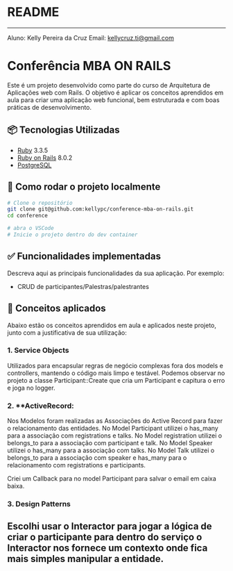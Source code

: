 # README

----------------------------------------
Aluno: Kelly Pereira da Cruz
Email: kellycruz.ti@gmail.com

# Conferência MBA ON RAILS

Este é um projeto desenvolvido como parte do curso de Arquitetura de Aplicações web com Rails. O objetivo é aplicar os conceitos aprendidos em aula para criar uma aplicação web funcional, bem estruturada e com boas práticas de desenvolvimento.

## 📦 Tecnologias Utilizadas

- [Ruby](https://www.ruby-lang.org/pt/) 3.3.5
- [Ruby on Rails](https://rubyonrails.org/) 8.0.2
- [PostgreSQL](https://www.postgresql.org/)

## 🚀 Como rodar o projeto localmente

```bash
# Clone o repositório
git clone git@github.com:kellypc/conference-mba-on-rails.git
cd conference

# abra o VSCode
# Inicie o projeto dentro do dev container
```

## ✅ Funcionalidades implementadas

Descreva aqui as principais funcionalidades da sua aplicação. Por exemplo:

- CRUD de participantes/Palestras/palestrantes

## 🧠 Conceitos aplicados

Abaixo estão os conceitos aprendidos em aula e aplicados neste projeto, junto com a justificativa de sua utilização:

### 1. **Service Objects**

Utilizados para encapsular regras de negócio complexas fora dos models e controllers, mantendo o código mais limpo e testável. Podemos observar no projeto a classe Participant::Create que cria um Participant e capitura o erro e joga no logger.

### 2. **ActiveRecord:
Nos Modelos foram realizadas as Associações do Active Record para fazer o relacionamento das entidades.
No Model Participant utilizei o has_many para a associação com registrations e talks.
No Model registration utilizei o belongs_to para a associação com participant e talk.
No Model Speaker utilizei o has_many para a associação com talks.
No Model Talk utilizei o belongs_to para a associação com speaker e has_many para o relacionamento com registrations e participants.

Criei um Callback para no model Participant para salvar o email em caixa baixa.

### 3. **Design Patterns**

Escolhi usar o Interactor para jogar a lógica de criar
o participante para dentro do serviço o Interactor nos fornece um contexto onde fica mais simples manipular a entidade.
----------------------------------------

